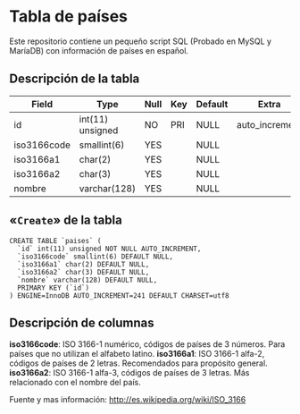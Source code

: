 Tabla de países
===============

Este repositorio contiene un pequeño script SQL (Probado en MySQL y MaríaDB) con información de países en español.

## Descripción de la tabla

Field | Type | Null | Key | Default | Extra |
----- | ---- | ---- | --- | ------- | ----- |
id | int(11) unsigned | NO | PRI | NULL | auto_increment |
iso3166code | smallint(6) | YES | | NULL | |
| iso3166a1 | char(2) | YES | | NULL | |
| iso3166a2 | char(3) | YES  | | NULL | |
| nombre | varchar(128) | YES  | | NULL | |

## «`Create`» de la tabla

```
CREATE TABLE `paises` (
  `id` int(11) unsigned NOT NULL AUTO_INCREMENT,
  `iso3166code` smallint(6) DEFAULT NULL,
  `iso3166a1` char(2) DEFAULT NULL,
  `iso3166a2` char(3) DEFAULT NULL,
  `nombre` varchar(128) DEFAULT NULL,
  PRIMARY KEY (`id`)
) ENGINE=InnoDB AUTO_INCREMENT=241 DEFAULT CHARSET=utf8
```

## Descripción de columnas

**iso3166code**: ISO 3166-1 numérico, códigos de países de 3 números. Para países que no utilizan el alfabeto latino.
**iso3166a1**: ISO 3166-1 alfa-2, códigos de países de 2 letras. Recomendados para propósito general.
**iso3166a2**: ISO 3166-1 alfa-3, códigos de países de 3 letras. Más relacionado con el nombre del país.

Fuente y mas información: http://es.wikipedia.org/wiki/ISO_3166

